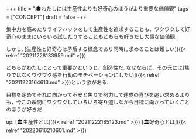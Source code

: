 +++
title = "🎓わたしには生産性よりも好奇心のほうがより重要な価値観"
tags = ["CONCEPT"]
draft = false
+++

集中力を高めたりライフハックをして生産性を追求することも，ワクワクして好奇心のままにいろいろ試したりすることもどちらも好きだし大事な価値観.

しかし, [生産性と好奇心は矛盾する概念であり同時に求めることは難しい]({{< relref "20211228133959.md" >}}).

どちらがわたしにとって重要かというと，創造性だ. なせならば，その元には[焦りではなくワクワク感を行動のモチベーションにしたい]({{< relref "20211223164613.md" >}})という欲がある.

目標を定めてそれに向かって不安と焦りで努力して達成の喜びを追い求めるよりも，今この瞬間にワクワクしていろいろ寄り道しながら目標に向かっていくことのほうが好きだ.

up: [🏛生産性とは]({{< relref "20211222185123.md" >}}) [🏛好奇心とは]({{< relref "20220616210601.md" >}})
